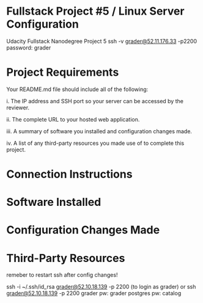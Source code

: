 # Fullstack Project #5 / Linux Server Configuration

Udacity Fullstack Nanodegree Project 5 ssh -v grader@52.11.176.33 -p2200 password: grader

# Project Requirements 

Your README.md file should include all of the following:

i. The IP address and SSH port so your server can be accessed by the reviewer.

ii. The complete URL to your hosted web application.

iii. A summary of software you installed and configuration changes made.

iv. A list of any third-party resources you made use of to complete this project.

# Connection Instructions

# Software Installed

# Configuration Changes Made

# Third-Party Resources

remeber to restart ssh after config changes!

ssh -i ~/.ssh/id_rsa grader@52.10.18.139 -p 2200 (to login as grader)
or ssh grader@52.10.18.139 -p 2200
grader pw: grader
postgres pw: catalog
